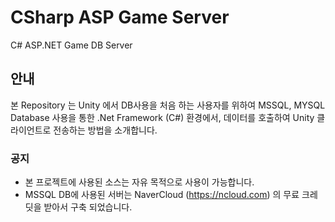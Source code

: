 # CSharp ASP Game Server
C# ASP.NET Game DB Server

## 안내

본 Repository 는 Unity 에서 DB사용을 처음 하는 사용자를 위하여
MSSQL, MYSQL Database 사용을 통한 .Net Framework (C#) 환경에서, 데이터를 호출하여 Unity 클라이언트로 전송하는 방법을 소개합니다.

### 공지

- 본 프로젝트에 사용된 소스는 자유 목적으로 사용이 가능합니다.
- MSSQL DB에 사용된 서버는 NaverCloud (https://ncloud.com) 의 무료 크레딧을 받아서 구축 되었습니다. 
